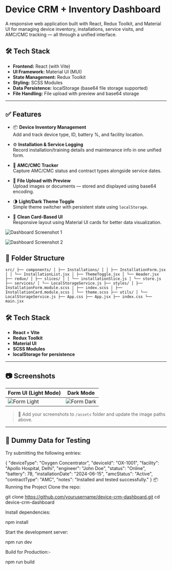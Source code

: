# Device CRM + Inventory Dashboard

A responsive web application built with React, Redux Toolkit, and Material UI for managing device inventory, installations, service visits, and AMC/CMC tracking — all through a unified interface.

## 🛠 Tech Stack

- **Frontend:** React (with Vite)
- **UI Framework:** Material UI (MUI)
- **State Management:** Redux Toolkit
- **Styling:** SCSS Modules
- **Data Persistence:** localStorage (base64 file storage supported)
- **File Handling:** File upload with preview and base64 storage

---

## ✅ Features

- 📦 **Device Inventory Management**  
  Add and track device type, ID, battery %, and facility location.

- ⚙️ **Installation & Service Logging**  
  Record installation/training details and maintenance info in one unified form.

- 🔄 **AMC/CMC Tracker**  
  Capture AMC/CMC status and contract types alongside service dates.

- 📁 **File Upload with Preview**  
  Upload images or documents — stored and displayed using base64 encoding.

- 🌗 **Light/Dark Theme Toggle**  
  Simple theme switcher with persistent state using `localStorage`.

- 🧾 **Clean Card-Based UI**  
  Responsive layout using Material UI cards for better data visualization.



![Dashboard Screenshot 1](./assets/dashboard-1.png)

![Dashboard Screenshot 2](./assets/dashboard-2.png)



## 📁 Folder Structure

<pre><code>src/ ├── components/ │ ├── Installations/ │ │ ├── InstallationForm.jsx │ │ └── InstallationList.jsx │ ├── ThemeToggle.jsx │ └── Header.jsx ├── redux/ │ ├── slices/ │ │ └── installationSlice.js │ └── store.js ├── services/ │ └── LocalStorageService.js ├── styles/ │ ├── InstallationForm.module.scss │ ├── index.scss │ ├── InstallationCard.module.scss │ └── theme.scss ├── utils/ │ └── LocalStorageService.js ├── App.css ├── App.jsx ├── index.css └── main.jsx </code></pre>

## 🛠️ Tech Stack

- **React + Vite**
- **Redux Toolkit**
- **Material UI**
- **SCSS Modules**
- **localStorage for persistence**

---

## 📷 Screenshots

| Form UI (Light Mode) | Dark Mode |
|----------------------|-----------|
| ![Form Light](./assets/form-light.png) | ![Form Dark](./assets/form-dark.png) |

> 📌 Add your screenshots to `/assets` folder and update the image paths above.

---

## 🧪 Dummy Data for Testing

Try submitting the following entries:


{
  "deviceType": "Oxygen Concentrator",
  "deviceId": "OX-1001",
  "facility": "Apollo Hospital, Delhi",
  "engineer": "John Doe",
  "status": "Online",
  "battery": 78,
  "installationDate": "2024-06-15",
  "amcStatus": "Active",
  "contractType": "AMC",
  "notes": "Installed and tested successfully."
}
📦 Running the Project
Clone the repo:

git clone https://github.com/yourusername/device-crm-dashboard.git
cd device-crm-dashboard

Install dependencies:


npm install

Start the development server:


npm run dev


Build for Production:-

npm run build
